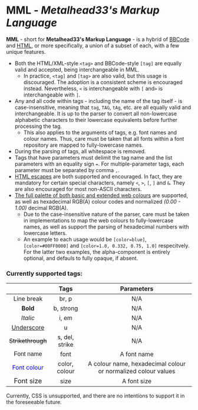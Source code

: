 # **MML** - *Metalhead33's Markup Language*

**MML** - short for **Metalhead33's Markup Language** - is a hybrid of [BBCode](https://en.wikipedia.org/wiki/BBCode) and [HTML](https://en.wikipedia.org/wiki/HTML), or more specifically, a union of a subset of each, with a few unique features.

* Both the HTML/XML-style `<tag>` and BBCode-style `[tag]` are equally valid and accepted, being interchangeable in MML.
    * In practice, `<tag]` and `[tag>` are also valid, but this usage is discouraged. The adoption is a consistent scheme is encouraged instead. Nevertheless, `<` is interchangeable with `[` and`>` is interchangeable with `]`.
* Any and all code within tags - including the name of the tag itself - is case-insensitive, meaning that `tag`, `TAG`, `tAg`, etc. are all equally valid and interchangeable. It is up to the parser to convert all non-lowercase alphabetic characters to their lowercase equivalents before further processing the tag.
    * This also applies to the arguments of tags, e.g. font names and colour names. Thus, care must be taken that all fonts within a font repository are mapped to fully-lowercase names.
* During the parsing of tags, all whitespace is removed.
* Tags that have parameters must delimit the tag name and the list parameters with an equality sign `=`. For multiple-parameter tags, each parameter must be separated by comma `,`.
* [HTML escapes](https://en.wikipedia.org/wiki/List_of_XML_and_HTML_character_entity_references) are both supported and encouraged. In fact, they are mandatory for certain special characters, namely `<`, `>`, `[`, `]` and `&`. They are also encouraged for most non-ASCII characters.
* [The full palette of both basic and extended web colours](https://en.wikipedia.org/wiki/Web_colors#HTML_color_names) are supported, as well as hexadecimal RGB(A) colour codes and normalized *(0.00 - 1.00)* decimal RGB(A).
    * Due to the case-insensitive nature of the parser, care must be taken in implementations to map the web colours to fully-lowercase names, as well as support the parsing of hexadecimal numbers with lowercase letters.
    * An example to each usage would be `[color=blue]`, `[color=#00FF0000]` and `[color=1.0, 0.332, 0.75, 1.0]` respecitvely. For the latter two examples, the alpha-component is entirely optional, and defauls to fully opaque, if absent.

### Currently supported tags:

|               |    **Tags**    |                         **Parameters**                        |
|:-------------:|:--------------:|:-------------------------------------------------------------:|
|   Line break  |      br, p     |                              N/A                              |
|    **Bold**   |    b, strong   |                              N/A                              |
|    _Italic_   |      i, em     |                              N/A                              |
|   <ins>Underscore</ins>  |        u       |                              N/A                              |
| ~~Strikethrough~~ | s, del, strike |                              N/A                              |
|   <span style="font-family:Arial">Font name   |      font      |                          A font name</span>                          |
|  <span style="color:blue">Font colour</span>  |  color, colour | A colour name, hexadecimal colour or normalized colour values |
|   <span style="font-size:18px">Font size</span>   |      size      |                          A font size                          |

Currently, CSS is unsupported, and there are no intentions to support it in the foreseeable future.
